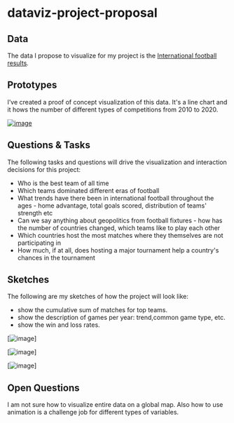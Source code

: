 # dataviz-project-proposal

## Data

The data I propose to visualize for my project is the [International football results](https://www.kaggle.com/martj42/international-football-results-from-1872-to-2017).


## Prototypes

I’ve created a proof of concept visualization of this data. It's a line chart and it hows the number of different types of competitions from 2010 to 2020. 

[![image](https://github.com/lynz09/dataviz-project-proposal/blob/master/Screen%20Shot%202020-09-30%20at%2011.34.05%20PM.png)](https://vizhub.com/lynz09/608fe5fa702a45f6be0bfcf090978afb)


## Questions & Tasks

The following tasks and questions will drive the visualization and interaction decisions for this project:

 * Who is the best team of all time
* Which teams dominated different eras of football
* What trends have there been in international football throughout the ages - home advantage, total goals scored, distribution of teams' strength etc
* Can we say anything about geopolitics from football fixtures - how has the number of countries changed, which teams like to play each other
* Which countries host the most matches where they themselves are not participating in
* How much, if at all, does hosting a major tournament help a country's chances in the tournament

## Sketches

The following are my sketches of how the project will look like:

* show the cumulative sum of matches for top teams.
* show the description of games per year: trend,common game type, etc.
* show the win and loss rates.

[![image](https://github.com/lynz09/dataviz-project-proposal/blob/master/Screen%20Shot%202020-09-30%20at%2011.44.29%20PM.png)]

[![image](https://github.com/lynz09/dataviz-project-proposal/blob/master/Screen%20Shot%202020-09-30%20at%2011.44.54%20PM.png)]

[![image](https://github.com/lynz09/dataviz-project-proposal/blob/master/Screen%20Shot%202020-09-30%20at%2011.45.00%20PM.png)]


## Open Questions

I am not sure how to visualize entire data on a global map. Also how to use animation is a challenge job for different types of variables.
